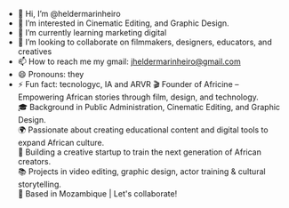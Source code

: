 - 👋 Hi, I’m @heldermarinheiro
- 👀 I’m interested in Cinematic Editing, and Graphic Design.  
- 🌱 I’m currently learning marketing digital
- 💞️ I’m looking to collaborate on filmmakers, designers, educators, and creatives
- 📫 How to reach me my gmail: jheldermarinheiro@gmail.com
- 😄 Pronouns: they
- ⚡ Fun fact: tecnologyc, IA and ARVR
🎬 Founder of Africine – Empowering African stories through film, design, and technology.  
🎓 Background in Public Administration, Cinematic Editing, and Graphic Design.  
🌍 Passionate about creating educational content and digital tools to expand African culture.  
🚀 Building a creative startup to train the next generation of African creators.  
📚 Projects in video editing, graphic design, actor training & cultural storytelling.  
📍 Based in Mozambique | Let's collaborate!

<!---
heldermarinheiro/heldermarinheiro is a ✨ special ✨ repository because its `README.md` (this file) appears on your GitHub profile.
You can click the Preview link to take a look at your changes.
--->
